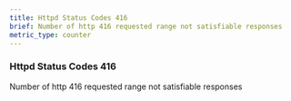 ```yaml
---
title: Httpd Status Codes 416
brief: Number of http 416 requested range not satisfiable responses
metric_type: counter
---
```

### Httpd Status Codes 416

Number of http 416 requested range not satisfiable responses